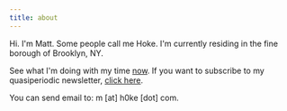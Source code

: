 ```yaml
---
title: about
---
```

Hi. I'm Matt. Some people call me Hoke. I'm currently residing in the fine borough of Brooklyn, NY.

See what I'm doing with my time [now](../now). If you want to subscribe to my quasiperiodic newsletter, [click here](https://tinyletter.com/h0ke).

You can send email to: m [at] h0ke [dot] com.